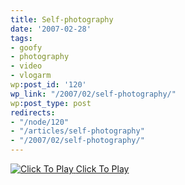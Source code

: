 ```yaml
---
title: Self-photography
date: '2007-02-28'
tags:
- goofy
- photography
- video
- vlogarm
wp:post_id: '120'
wp_link: "/2007/02/self-photography/"
wp:post_type: post
redirects:
- "/node/120"
- "/articles/self-photography"
- "/2007/02/self-photography/"
---
```


[ ![](http://blip.tv/file/get/Bensheldon-Selfphotography203.flv.jpg "Click To Play") ](http://blip.tv/file/get/Bensheldon-Selfphotography203.flv)
[Click To Play](http://blip.tv/file/get/Bensheldon-Selfphotography203.flv)
